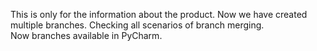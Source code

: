 This is only for the information about the product.
Now we have created multiple branches.
Checking all scenarios of branch merging. <br>
Now branches available in PyCharm.